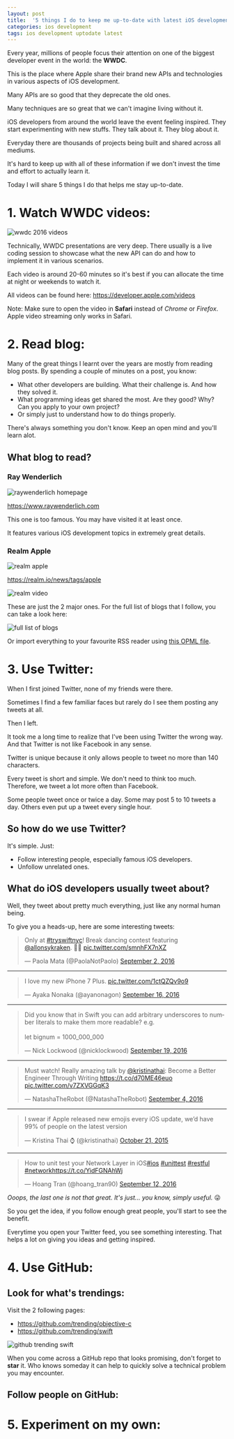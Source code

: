 ```yaml
---
layout: post
title:  '5 things I do to keep me up-to-date with latest iOS development'
categories: ios development
tags: ios development uptodate latest
---
```


Every year, millions of people focus their attention on one of the biggest developer event in the world: the **WWDC**.

This is the place where Apple share their brand new APIs and technologies in various aspects of iOS development.

Many APIs are so good that they deprecate the old ones.

Many techniques are so great that we can't imagine living without it.

iOS developers from around the world leave the event feeling inspired. They start experimenting with new stuffs. They talk about it. They blog about it.

Everyday there are thousands of projects being built and shared across all mediums.

It's hard to keep up with all of these information if we don't invest the time and effort to actually learn it.

Today I will share 5 things I do that helps me stay up-to-date.

# 1. Watch WWDC videos:

![wwdc 2016 videos](/images/5-things-i-do-to-keep-me-up-to-date-with-latest-ios-development/wwdc-videos.jpg)

Technically, WWDC presentations are very deep. There usually is a live coding session to showcase what the new API can do and how to implement it in various scenarios.

Each video is around 20-60 minutes so it's best if you can allocate the time at night or weekends to watch it.

All videos can be found here: <https://developer.apple.com/videos>

Note: Make sure to open the video in **Safari** instead of *Chrome* or *Firefox*. Apple video streaming only works in Safari.

# 2. Read blog:

Many of the great things I learnt over the years are mostly from reading blog posts. By spending a couple of minutes on a post, you know:

* What other developers are building. What their challenge is. And how they solved it.
* What programming ideas get shared the most. Are they good? Why? Can you apply to your own project?
* Or simply just to understand how to do things properly.

There's always something you don't know. Keep an open mind and you'll learn alot.

## What blog to read?

### Ray Wenderlich

![raywenderlich homepage](/images/5-things-i-do-to-keep-me-up-to-date-with-latest-ios-development/raywenderlich.png)

<https://www.raywenderlich.com>

This one is too famous. You may have visited it at least once.

It features various iOS development topics in extremely great details.

### Realm Apple

![realm apple](/images/5-things-i-do-to-keep-me-up-to-date-with-latest-ios-development/realm-apple.png)

<https://realm.io/news/tags/apple>

![realm video](/images/5-things-i-do-to-keep-me-up-to-date-with-latest-ios-development/realm-video.png)

These are just the 2 major ones. For the full list of blogs that I follow, you can take a look here:

![full list of blogs](/images/5-things-i-do-to-keep-me-up-to-date-with-latest-ios-development/list-blog.png)

Or import everything to your favourite RSS reader using [this OPML file](../../../../../../images/5-things-i-do-to-keep-me-up-to-date-with-latest-ios-development/hoang-tran.opml).

# 3. Use Twitter:

When I first joined Twitter, none of my friends were there.

Sometimes I find a few familiar faces but rarely do I see them posting any tweets at all.

Then I left.

It took me a long time to realize that I've been using Twitter the wrong way. And that Twitter is not like Facebook in any sense.

Twitter is unique because it only allows people to tweet no more than 140 characters.

Every tweet is short and simple. We don't need to think too much. Therefore, we tweet a lot more often than Facebook.

Some people tweet once or twice a day. Some may post 5 to 10 tweets a day. Others even put up a tweet every single hour.

## So how do we use Twitter?

It's simple. Just:

* Follow interesting people, especially famous iOS developers.
* Unfollow unrelated ones.

## What do iOS developers usually tweet about?

Well, they tweet about pretty much everything, just like any normal human being.

To give you a heads-up, here are some interesting tweets:

<blockquote class="twitter-tweet" data-lang="en"><p lang="en" dir="ltr">Only at <a href="https://twitter.com/hashtag/tryswiftnyc?src=hash">#tryswiftnyc</a>! Break dancing contest featuring <a href="https://twitter.com/allonsykraken">@allonsykraken</a>. 👏🏼 <a href="https://t.co/smnhFX7nXZ">pic.twitter.com/smnhFX7nXZ</a></p>&mdash; Paola Mata (@PaolaNotPaolo) <a href="https://twitter.com/PaolaNotPaolo/status/771815952774209536">September 2, 2016</a></blockquote>
<script async src="//platform.twitter.com/widgets.js" charset="utf-8"></script>

---

<blockquote class="twitter-tweet" data-lang="en"><p lang="en" dir="ltr">I love my new iPhone 7 Plus. <a href="https://t.co/1ctQZQv9o9">pic.twitter.com/1ctQZQv9o9</a></p>&mdash; Ayaka Nonaka (@ayanonagon) <a href="https://twitter.com/ayanonagon/status/776905845321805824">September 16, 2016</a></blockquote>
<script async src="//platform.twitter.com/widgets.js" charset="utf-8"></script>

---

<blockquote class="twitter-tweet" data-lang="en"><p lang="en" dir="ltr">Did you know that in Swift you can add arbitrary underscores to number literals to make them more readable? e.g.<br><br>let bignum = 1000_000_000</p>&mdash; Nick Lockwood (@nicklockwood) <a href="https://twitter.com/nicklockwood/status/777778115783294976">September 19, 2016</a></blockquote>
<script async src="//platform.twitter.com/widgets.js" charset="utf-8"></script>

---

<blockquote class="twitter-tweet" data-lang="en"><p lang="en" dir="ltr">Must watch! Really amazing talk by <a href="https://twitter.com/kristinathai">@kristinathai</a>: Become a Better Engineer Through Writing <a href="https://t.co/d70ME46euo">https://t.co/d70ME46euo</a> <a href="https://t.co/v7ZXVGGqK3">pic.twitter.com/v7ZXVGGqK3</a></p>&mdash; NatashaTheRobot (@NatashaTheRobot) <a href="https://twitter.com/NatashaTheRobot/status/772463255075844096">September 4, 2016</a></blockquote>
<script async src="//platform.twitter.com/widgets.js" charset="utf-8"></script>

---

<blockquote class="twitter-tweet" data-lang="en"><p lang="en" dir="ltr">I swear if Apple released new emojis every iOS update, we’d have 99% of people on the latest version</p>&mdash; Kristina Thai ⌚️ (@kristinathai) <a href="https://twitter.com/kristinathai/status/656917106781360128">October 21, 2015</a></blockquote>
<script async src="//platform.twitter.com/widgets.js" charset="utf-8"></script>

---

<blockquote class="twitter-tweet" data-lang="en"><p lang="en" dir="ltr">How to unit test your Network Layer in iOS<a href="https://twitter.com/hashtag/ios?src=hash">#ios</a> <a href="https://twitter.com/hashtag/unittest?src=hash">#unittest</a> <a href="https://twitter.com/hashtag/restful?src=hash">#restful</a> <a href="https://twitter.com/hashtag/network?src=hash">#network</a><a href="https://t.co/YidFGNAhWj">https://t.co/YidFGNAhWj</a></p>&mdash; Hoang Tran (@hoang_tran90) <a href="https://twitter.com/hoang_tran90/status/775373085432086528">September 12, 2016</a></blockquote>
<script async src="//platform.twitter.com/widgets.js" charset="utf-8"></script>

*Ooops, the last one is not that great. It's just... you know, simply useful.* 😜

So you get the idea, if you follow enough great people, you'll start to see the benefit.

Everytime you open your Twitter feed, you see something interesting. That helps a lot on giving you ideas and getting inspired.

# 4. Use GitHub:

## Look for what's trendings:

Visit the 2 following pages:

* <https://github.com/trending/objective-c>
* <https://github.com/trending/swift>

![github trending swift](/images/5-things-i-do-to-keep-me-up-to-date-with-latest-ios-development/github-trending-swift.png)

When you come across a GitHub repo that looks promising, don't forget to **star** it. Who knows someday it can help to quickly solve a technical problem you may encounter.

## Follow people on GitHub:

# 5. Experiment on my own:
